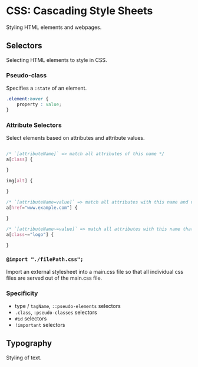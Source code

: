 # CSS: Cascading Style Sheets
Styling HTML elements and webpages.


## Selectors
Selecting HTML elements to style in CSS.

### Pseudo-class
Specifies a `:state` of an element.
```CSS
.element:hover {
    property : value;
}
```

### Attribute Selectors
Select elements based on attributes and attribute values.

```CSS

/* `[attributeName]` => match all attributes of this name */
a[class] {

}

img[alt] {
    
}

/* `[attributeName=value]` => match all attributes with this name and value */
a[href="www.example.com"] {

}

/* `[attributeName~=value]` => match all attributes with this name that contains this value */
a[class~="logo"] {

}
```

### `@import "./filePath.css";`
Import an external stylesheet into a main.css file so that all individual css files are served out of the main.css file.


### Specificity

- type / `tagName`, `::pseudo-elements` selectors
- `.class`, `:pseudo-classes` selectors
- `#id` selectors
- `!important` selectors


## Typography
Styling of text.

